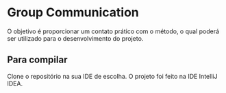 # Group Communication

O objetivo é proporcionar um contato prático com o método, o qual poderá ser utilizado para o desenvolvimento do projeto.

## Para compilar

Clone o repositório na sua IDE de escolha. O projeto foi feito na IDE IntelliJ IDEA.